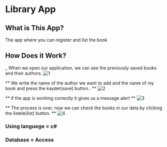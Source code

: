 # Library App

## What is This App?
 The app where you can register and list the book
 
## How Does it Work?
_ When we open our application, we can see the previously saved books and their authors. 
![1](https://user-images.githubusercontent.com/71839049/127131078-c2d9b786-7613-4630-9923-e389386fcb2a.PNG)

** We write the name of the author we want to add and the name of my book and press the kaydet(save) button.. **
![2](https://user-images.githubusercontent.com/71839049/127131476-3e6eff5a-d192-45fc-8202-0c9edd95e58e.PNG)

** if the app is working correctly it gives us a message alert **
![3](https://user-images.githubusercontent.com/71839049/127131849-c0c5f749-33c1-49f6-b2f9-e42c9b1922b2.PNG)

** The process is over, now we can check the books in our data by clicking the listele(list) button. **
![4](https://user-images.githubusercontent.com/71839049/127132145-45e1ca91-b483-4166-bfda-63bf576994e5.PNG)

### Using languege = c#
### Database = Access
